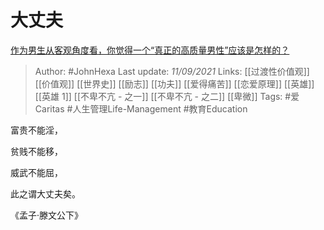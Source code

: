 # 大丈夫
[作为男生从客观角度看，你觉得一个“真正的高质量男性”应该是怎样的？](https://www.zhihu.com/question/484513695/answer/2111227039)

> Author: #JohnHexa 
Last update: *11/09/2021* 
Links: [[过渡性价值观]] [[价值观]] [[世界史]] [[励志]] [[功夫]] [[爱得痛苦]] [[恋爱原理]] [[英雄]] [[英雄 1]] [[不卑不亢 - 之一]] [[不卑不亢 - 之二]] [[卑微]]
Tags: #爱Caritas #人生管理Life-Management #教育Education 

富贵不能淫，

贫贱不能移，

威武不能屈，

此之谓大丈夫矣。

《孟子·滕文公下》